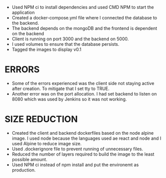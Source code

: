 - Used NPM ci to install dependencies and used CMD NPM to start the application
- Created a docker-compose.yml file where I connected the database to the backend.
- The backend depends on the mongoDB and the frontend is dependent on the backend
- Client is running on port 3000 and the backend on 5000.
- I used volumes to ensure that the database persists.
- Tagged the images to display v0.1

# ERRORS
- Some of the errors experienced was the client side not staying active after creation. To mitigate that I set tty to TRUE.
- Another error was on the port allocation. I had set backend to listen on 8080 which was used by Jenkins so it was not working.

# SIZE REDUCTION
- Created the client and backend dockerfiles based on the node alpine image. I used node because the languages used ae react and node and I used Alpine to reduce image size.
- Used .dockerignore file to prevent running of unnecessary files.
- Reduced the number of layers required to build the image to the least possible amount.
- Used NPM ci instead of npm install and put the environemt as production.
